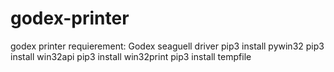 # godex-printer

godex printer
requierement:
Godex seaguell driver
pip3 install pywin32
pip3 install win32api
pip3 install win32print
pip3 install tempfile
